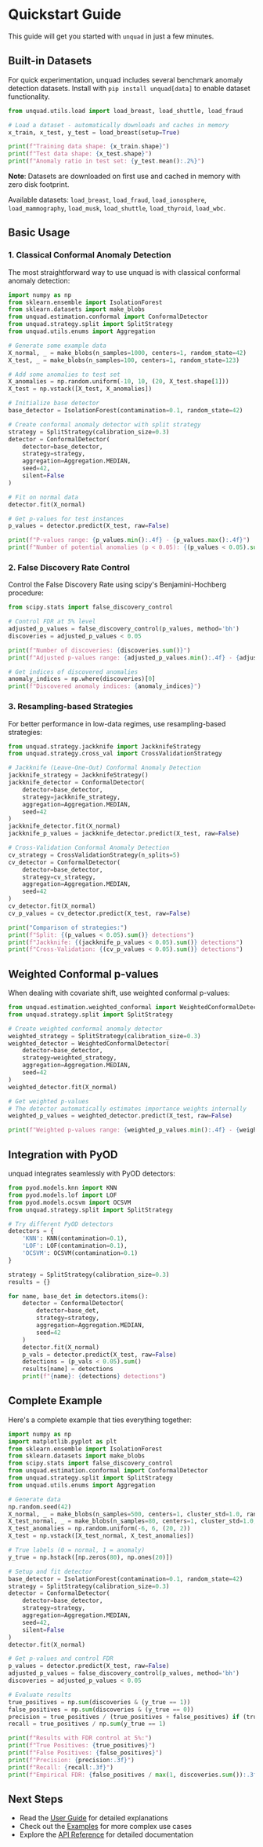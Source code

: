 # Quickstart Guide

This guide will get you started with `unquad` in just a few minutes.

## Built-in Datasets

For quick experimentation, unquad includes several benchmark anomaly detection datasets. Install with `pip install unquad[data]` to enable dataset functionality.

```python
from unquad.utils.load import load_breast, load_shuttle, load_fraud

# Load a dataset - automatically downloads and caches in memory
x_train, x_test, y_test = load_breast(setup=True)

print(f"Training data shape: {x_train.shape}")
print(f"Test data shape: {x_test.shape}")
print(f"Anomaly ratio in test set: {y_test.mean():.2%}")
```

**Note**: Datasets are downloaded on first use and cached in memory with zero disk footprint.

Available datasets: `load_breast`, `load_fraud`, `load_ionosphere`, `load_mammography`, `load_musk`, `load_shuttle`, `load_thyroid`, `load_wbc`.

## Basic Usage

### 1. Classical Conformal Anomaly Detection

The most straightforward way to use unquad is with classical conformal anomaly detection:

```python
import numpy as np
from sklearn.ensemble import IsolationForest
from sklearn.datasets import make_blobs
from unquad.estimation.conformal import ConformalDetector
from unquad.strategy.split import SplitStrategy
from unquad.utils.enums import Aggregation

# Generate some example data
X_normal, _ = make_blobs(n_samples=1000, centers=1, random_state=42)
X_test, _ = make_blobs(n_samples=100, centers=1, random_state=123)

# Add some anomalies to test set
X_anomalies = np.random.uniform(-10, 10, (20, X_test.shape[1]))
X_test = np.vstack([X_test, X_anomalies])

# Initialize base detector
base_detector = IsolationForest(contamination=0.1, random_state=42)

# Create conformal anomaly detector with split strategy
strategy = SplitStrategy(calibration_size=0.3)
detector = ConformalDetector(
    detector=base_detector,
    strategy=strategy,
    aggregation=Aggregation.MEDIAN,
    seed=42,
    silent=False
)

# Fit on normal data
detector.fit(X_normal)

# Get p-values for test instances
p_values = detector.predict(X_test, raw=False)

print(f"P-values range: {p_values.min():.4f} - {p_values.max():.4f}")
print(f"Number of potential anomalies (p < 0.05): {(p_values < 0.05).sum()}")
```

### 2. False Discovery Rate Control

Control the False Discovery Rate using scipy's Benjamini-Hochberg procedure:

```python
from scipy.stats import false_discovery_control

# Control FDR at 5% level
adjusted_p_values = false_discovery_control(p_values, method='bh')
discoveries = adjusted_p_values < 0.05

print(f"Number of discoveries: {discoveries.sum()}")
print(f"Adjusted p-values range: {adjusted_p_values.min():.4f} - {adjusted_p_values.max():.4f}")

# Get indices of discovered anomalies
anomaly_indices = np.where(discoveries)[0]
print(f"Discovered anomaly indices: {anomaly_indices}")
```

### 3. Resampling-based Strategies

For better performance in low-data regimes, use resampling-based strategies:

```python
from unquad.strategy.jackknife import JackknifeStrategy
from unquad.strategy.cross_val import CrossValidationStrategy

# Jackknife (Leave-One-Out) Conformal Anomaly Detection
jackknife_strategy = JackknifeStrategy()
jackknife_detector = ConformalDetector(
    detector=base_detector,
    strategy=jackknife_strategy,
    aggregation=Aggregation.MEDIAN,
    seed=42
)
jackknife_detector.fit(X_normal)
jackknife_p_values = jackknife_detector.predict(X_test, raw=False)

# Cross-Validation Conformal Anomaly Detection
cv_strategy = CrossValidationStrategy(n_splits=5)
cv_detector = ConformalDetector(
    detector=base_detector,
    strategy=cv_strategy,
    aggregation=Aggregation.MEDIAN,
    seed=42
)
cv_detector.fit(X_normal)
cv_p_values = cv_detector.predict(X_test, raw=False)

print("Comparison of strategies:")
print(f"Split: {(p_values < 0.05).sum()} detections")
print(f"Jackknife: {(jackknife_p_values < 0.05).sum()} detections")
print(f"Cross-Validation: {(cv_p_values < 0.05).sum()} detections")
```

## Weighted Conformal p-values

When dealing with covariate shift, use weighted conformal p-values:

```python
from unquad.estimation.weighted_conformal import WeightedConformalDetector
from unquad.strategy.split import SplitStrategy

# Create weighted conformal anomaly detector
weighted_strategy = SplitStrategy(calibration_size=0.3)
weighted_detector = WeightedConformalDetector(
    detector=base_detector,
    strategy=weighted_strategy,
    aggregation=Aggregation.MEDIAN,
    seed=42
)
weighted_detector.fit(X_normal)

# Get weighted p-values
# The detector automatically estimates importance weights internally
weighted_p_values = weighted_detector.predict(X_test, raw=False)

print(f"Weighted p-values range: {weighted_p_values.min():.4f} - {weighted_p_values.max():.4f}")
```

## Integration with PyOD

unquad integrates seamlessly with PyOD detectors:

```python
from pyod.models.knn import KNN
from pyod.models.lof import LOF
from pyod.models.ocsvm import OCSVM
from unquad.strategy.split import SplitStrategy

# Try different PyOD detectors
detectors = {
    'KNN': KNN(contamination=0.1),
    'LOF': LOF(contamination=0.1),
    'OCSVM': OCSVM(contamination=0.1)
}

strategy = SplitStrategy(calibration_size=0.3)
results = {}

for name, base_det in detectors.items():
    detector = ConformalDetector(
        detector=base_det,
        strategy=strategy,
        aggregation=Aggregation.MEDIAN,
        seed=42
    )
    detector.fit(X_normal)
    p_vals = detector.predict(X_test, raw=False)
    detections = (p_vals < 0.05).sum()
    results[name] = detections
    print(f"{name}: {detections} detections")
```

## Complete Example

Here's a complete example that ties everything together:

```python
import numpy as np
import matplotlib.pyplot as plt
from sklearn.ensemble import IsolationForest
from sklearn.datasets import make_blobs
from scipy.stats import false_discovery_control
from unquad.estimation.conformal import ConformalDetector
from unquad.strategy.split import SplitStrategy
from unquad.utils.enums import Aggregation

# Generate data
np.random.seed(42)
X_normal, _ = make_blobs(n_samples=500, centers=1, cluster_std=1.0, random_state=42)
X_test_normal, _ = make_blobs(n_samples=80, centers=1, cluster_std=1.0, random_state=123)
X_test_anomalies = np.random.uniform(-6, 6, (20, 2))
X_test = np.vstack([X_test_normal, X_test_anomalies])

# True labels (0 = normal, 1 = anomaly)
y_true = np.hstack([np.zeros(80), np.ones(20)])

# Setup and fit detector
base_detector = IsolationForest(contamination=0.1, random_state=42)
strategy = SplitStrategy(calibration_size=0.3)
detector = ConformalDetector(
    detector=base_detector,
    strategy=strategy,
    aggregation=Aggregation.MEDIAN,
    seed=42,
    silent=False
)
detector.fit(X_normal)

# Get p-values and control FDR
p_values = detector.predict(X_test, raw=False)
adjusted_p_values = false_discovery_control(p_values, method='bh')
discoveries = adjusted_p_values < 0.05

# Evaluate results
true_positives = np.sum(discoveries & (y_true == 1))
false_positives = np.sum(discoveries & (y_true == 0))
precision = true_positives / (true_positives + false_positives) if (true_positives + false_positives) > 0 else 0
recall = true_positives / np.sum(y_true == 1)

print(f"Results with FDR control at 5%:")
print(f"True Positives: {true_positives}")
print(f"False Positives: {false_positives}")
print(f"Precision: {precision:.3f}")
print(f"Recall: {recall:.3f}")
print(f"Empirical FDR: {false_positives / max(1, discoveries.sum()):.3f}")
```

## Next Steps

- Read the [User Guide](user_guide/conformal_inference.md) for detailed explanations
- Check out the [Examples](examples/index.rst) for more complex use cases
- Explore the [API Reference](api/unquad/index.rst) for detailed documentation
